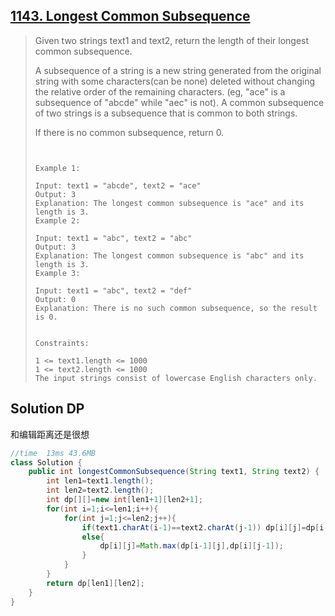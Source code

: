 ## [1143. Longest Common Subsequence](https://leetcode-cn.com/problems/longest-common-subsequence/)

> Given two strings text1 and text2, return the length of their longest common subsequence.
>
> A subsequence of a string is a new string generated from the original string with some characters(can be none) deleted without changing the relative order of the remaining characters. (eg, "ace" is a subsequence of "abcde" while "aec" is not). A common subsequence of two strings is a subsequence that is common to both strings.
>
>  
>
> If there is no common subsequence, return 0.
>
> ```
>  
> 
> Example 1:
> 
> Input: text1 = "abcde", text2 = "ace" 
> Output: 3  
> Explanation: The longest common subsequence is "ace" and its length is 3.
> Example 2:
> 
> Input: text1 = "abc", text2 = "abc"
> Output: 3
> Explanation: The longest common subsequence is "abc" and its length is 3.
> Example 3:
> 
> Input: text1 = "abc", text2 = "def"
> Output: 0
> Explanation: There is no such common subsequence, so the result is 0.
> 
> 
> Constraints:
> 
> 1 <= text1.length <= 1000
> 1 <= text2.length <= 1000
> The input strings consist of lowercase English characters only.
> ```

## Solution DP

和编辑距离还是很想



```java
//time  13ms 43.6MB
class Solution {
    public int longestCommonSubsequence(String text1, String text2) {
        int len1=text1.length();
        int len2=text2.length();
        int dp[][]=new int[len1+1][len2+1];
        for(int i=1;i<=len1;i++){
            for(int j=1;j<=len2;j++){
                if(text1.charAt(i-1)==text2.charAt(j-1)) dp[i][j]=dp[i-1][j-1]+1;
                else{
                    dp[i][j]=Math.max(dp[i-1][j],dp[i][j-1]);
                }
            }
        }
        return dp[len1][len2];
    }
}
```

